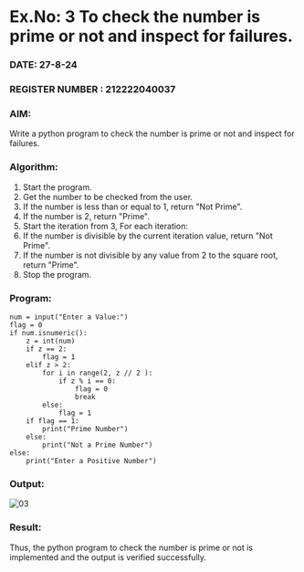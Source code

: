 # Ex.No: 3 To check the number is prime or not and inspect for failures.
 
### DATE: 27-8-24                                                                          
### REGISTER NUMBER : 212222040037
### AIM: 
Write a python program to check the number is prime or not and inspect for failures.
 
### Algorithm:
1. Start the program.
2. Get the number to be checked from the user.
3. If the number is less than or equal to 1, return "Not Prime".
4. If the number is 2, return "Prime".
5. Start the iteration from 3, For each iteration:
6. If the number is divisible by the current iteration value, return "Not Prime".
7. If the number is not divisible by any value from 2 to the square root, return "Prime".
8. Stop the program.

### Program:
```
num = input("Enter a Value:")  
flag = 0  
if num.isnumeric():  
    z = int(num)  
    if z == 2:  
        flag = 1  
    elif z > 2:  
        for i in range(2, z // 2 ):  
            if z % i == 0:  
                flag = 0  
                break  
        else:  
            flag = 1  
    if flag == 1:  
        print("Prime Number")  
    else:  
        print("Not a Prime Number")  
else:  
    print("Enter a Positive Number")

```
### Output:
![03](https://github.com/user-attachments/assets/5017dd95-2b84-4555-be69-1a07c7d1fdd0)

### Result:
Thus, the python program to check the number is prime or not is implemented and the output is verified successfully.
